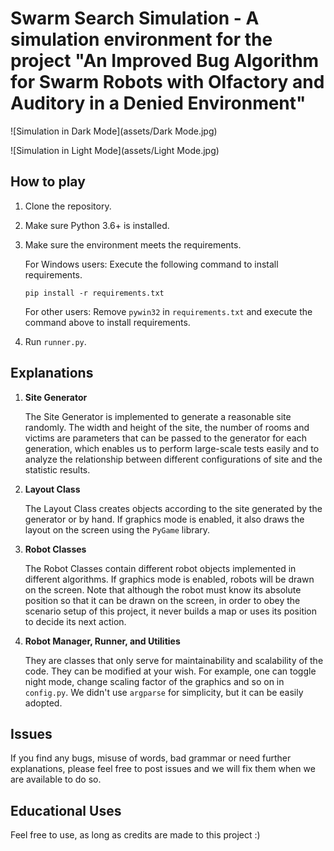 # Swarm Search Simulation - A simulation environment for the project "An Improved Bug Algorithm for Swarm Robots with Olfactory and Auditory in a Denied Environment"

![Simulation in Dark Mode](assets/Dark Mode.jpg)

![Simulation in Light Mode](assets/Light Mode.jpg)

## How to play

1. Clone the repository.

2. Make sure Python 3.6+ is installed.

3. Make sure the environment meets the requirements.

   For Windows users: Execute the following command to install requirements.

   ```shell
   pip install -r requirements.txt
   ```

   For other users: Remove `pywin32` in `requirements.txt` and execute the command above to install requirements.

3. Run `runner.py`.

## Explanations

1. **Site Generator**

   The Site Generator is implemented to generate a reasonable site randomly. The width and height of the site, the number of rooms and victims are parameters that can be passed to the generator for each generation, which enables us to perform large-scale tests easily and to analyze the relationship between different configurations of site and the statistic results.

2. **Layout Class**

   The Layout Class creates objects according to the site generated by the generator or by hand. If graphics mode is enabled, it also draws the layout on the screen using the `PyGame` library.

3. **Robot Classes**

   The Robot Classes contain different robot objects implemented in different algorithms. If graphics mode is enabled, robots will be drawn on the screen. Note that although the robot must know its absolute position so that it can be drawn on the screen, in order to obey the scenario setup of this project, it never builds a map or uses its position to decide its next action.

4. **Robot Manager, Runner, and Utilities**

   They are classes that only serve for maintainability and scalability of the code. They can be modified at your wish. For example, one can toggle night mode, change scaling factor of the graphics and so on in `config.py`. We didn't use `argparse` for simplicity, but it can be easily adopted.

## Issues

If you find any bugs, misuse of words, bad grammar or need further explanations, please feel free to post issues and we will fix them when we are available to do so.

## Educational Uses

Feel free to use, as long as credits are made to this project :)

